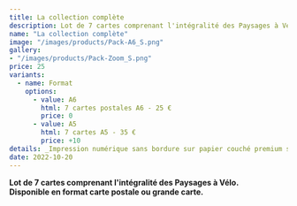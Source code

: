 ```yaml
---
title: La collection complète
description: Lot de 7 cartes comprenant l'intégralité des Paysages à Vélo.
name: "La collection complète"
image: "/images/products/Pack-A6_S.png"
gallery:
- "/images/products/Pack-Zoom_S.png"
price: 25
variants:
  - name: Format
    options:
      - value: A6
        html: 7 cartes postales A6 - 25 €
        price: 0
      - value: A5
        html: 7 cartes A5 - 35 €
        price: +10
details: _Impression numérique sans bordure sur papier couché premium semi mat 300 g (A5) ou finition soft touch 380 g (A6)._
date: 2022-10-20
---
```

**Lot de 7 cartes comprenant l'intégralité des Paysages à Vélo.**  
**Disponible en format carte postale ou grande carte.**

